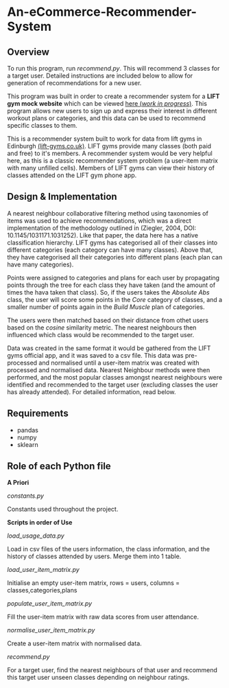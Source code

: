 # An-eCommerce-Recommender-System

## Overview

To run this program, run *recommend.py*. This will recommend 3 classes for a target user. Detailed instructions are included below to
allow for generation of recommendations for a new user.

This program was built in order to create a recommender system for a **LIFT gym mock website** which can be viewed [here (*work in progress*)](https://github.com/feiIin/django-ecommerce/tree/jymbud_recommend).
This program allows new users to sign up and express their interest in different workout plans or categories, and this data can be used to 
recommend specific classes to them.

This is a recommender system built to work for data from lift gyms in Edinburgh [(lift-gyms.co.uk)](lift-gyms.co.uk). LIFT gyms provide many classes (both
paid and free) to it's members. A recommender system would be very helpful here, as this is a classic recommender system problem (a
user-item matrix with many unfilled cells). Members of LIFT gyms can view their history of classes attended on the LIFT gym phone app.

## Design & Implementation

A nearest neighbour collaborative filtering method using taxonomies of items was used to achieve recommendations, which was a direct
implementation of the methodology outlined in (Ziegler, 2004, DOI: 10.1145/1031171.1031252). Like that paper, the data here has a native
classification hierarchy. LIFT gyms has categorised all of their classes into different categories (each category can have many classes).
Above that, they have categorised all their categories into different plans (each plan can have many categories). 

Points were assigned to categories and plans for each user by propagating points through the tree for each class they have taken (and the
amount of times the hava taken that class). So, if the users takes the *Absolute Abs* class, the user will score some points in the 
*Core* category of classes, and a smaller number of points again in the *Build Muscle* plan of categories.

The users were then matched based on their distance from othet users based on the *cosine* similarity metric. The nearest neighbours
then influenced which class would be recommended to the target user.

Data was created in the same format it would be gathered from the LIFT gyms official app, and it was saved to a csv file. This data was
pre-processed and normalised until a user-item matrix was created with processed and normalised data. Nearest Neighbour methods were then
performed, and the most popular classes amongst nearest neighbours were identified and recommended to the target user (excluding classes
the user has already attended). For detailed information, read below.


## Requirements
- pandas
- numpy
- sklearn


## Role of each Python file

**A Priori**

*constants.py*

Constants used throughout the project.

**Scripts in order of Use**

*load_usage_data.py*

Load in csv files of the users information, the class information, and the history of classes attended by users. Merge them into 1 table.

*load_user_item_matrix.py*

Initialise an empty user-item matrix, rows = users, columns = classes,categories,plans

*populate_user_item_matrix.py*

Fill the user-item matrix with raw data scores from user attendance.

*normalise_user_item_matrix.py*

Create a user-item matrix with normalised data.

*recommend.py*

For a target user, find the nearest neighbours of that user and recommend this target user unseen classes depending on neighbour ratings.
